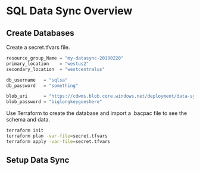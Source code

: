 # SQL Data Sync Overview

## Create Databases

Create a secret.tfvars file.

```terraform
resource_group_Name = "my-datasync-20190220"
primary_location    = "westus2"
secondary_location  = "westcentralus"

db_username   = "sqlsa"
db_password   = "something"

blob_uri      = "https://cdwms.blob.core.windows.net/deployment/data-sync-demo-source.bacpac"
blob_password = "biglongkeygoeshere"
```

Use Terraform to create the database and import a .bacpac file to see the schema and data.

```bash
terraform init
terraform plan -var-file=secret.tfvars
terraform apply -var-file=secret.tfvars
```

## Setup Data Sync

